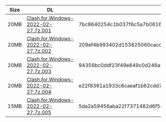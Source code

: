 |    Size   |     DL  | sha512sum |
|  ---  |  ---  |  ---  |
| 20MB | [Clash.for.Windows-2022-02-27.7z.001](https://cdn.jsdelivr.net/gh/appleians/cfw_intel@main/Clash.for.Windows-2022-02-27.7z.001) | 7bc8640254c1b037f6c5a7b061629b912b9c5c93fa62cf702b1f16e9a5bb3e57f8f0de60d5cf5eca2564c0a6c61b40fcee5124abce01c8c402f7063a0ba4e716 |
| 20MB | [Clash.for.Windows-2022-02-27.7z.002](https://cdn.jsdelivr.net/gh/appleians/cfw_intel@main/Clash.for.Windows-2022-02-27.7z.002) | 209ef4b993402d153825060cacc554db4aa449202a127396e85432357d251df0eecb0b5608544df39e3c685149e53445d6b90182364cb4aefb2ae0a3d4491c84 |
| 20MB | [Clash.for.Windows-2022-02-27.7z.003](https://cdn.jsdelivr.net/gh/appleians/cfw_intel@main/Clash.for.Windows-2022-02-27.7z.003) | 94356bc0ddf23f49e849c0d246a56d884ddf52ebe40bba3c835c7bdd876c2b1b38913b29f221d995d8e54c549259f52e3bbae81ad576065229b0863baef9cdad |
| 20MB | [Clash.for.Windows-2022-02-27.7z.004](https://cdn.jsdelivr.net/gh/appleians/cfw_intel@main/Clash.for.Windows-2022-02-27.7z.004) | e22f8361a1933c6caeaf1b62cdd7d548a986086d9799cb19a46f48e4dc834e16da99cbf5731bfa4456be89d35bf371052e30347ec53ffad12d47f36bf7916d23 |
| 15MB | [Clash.for.Windows-2022-02-27.7z.005](https://cdn.jsdelivr.net/gh/appleians/cfw_intel@main/Clash.for.Windows-2022-02-27.7z.005) | 5da2a59456aba22f7371482d6f58941051bc99bc33b6f945db2c467ec2ffe12634183f1edb30e7f168b71a3a8b7a90036a4766f1b606c60740daecb7c330cb0a |

